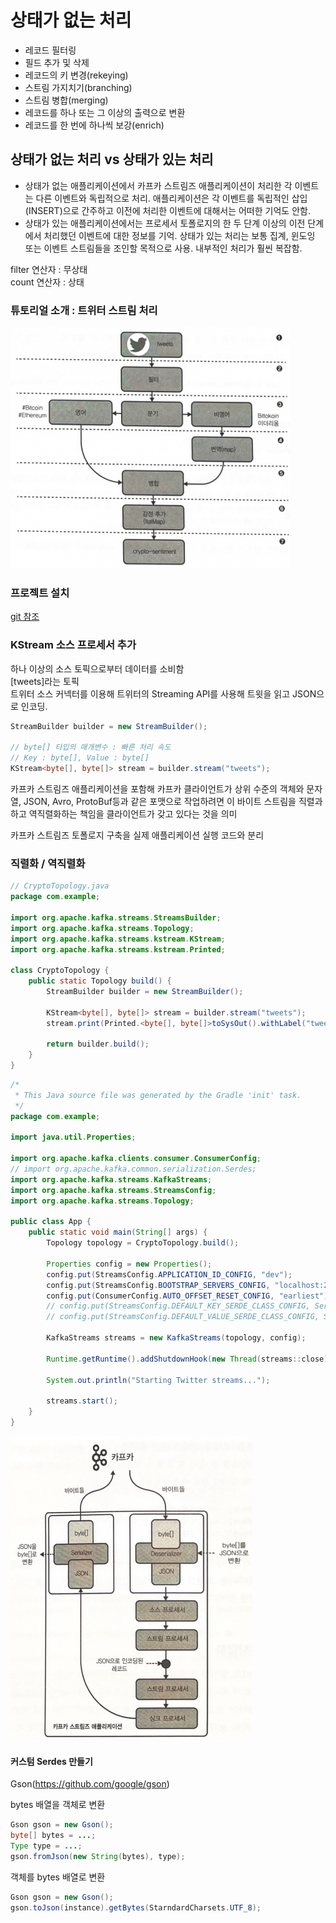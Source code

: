 # 상태가 없는 처리

* 레코드 필터링
* 필드 추가 및 삭제
* 레코드의 키 변경(rekeying)
* 스트림 가지치기(branching)
* 스트림 병합(merging)
* 레코드를 하나 또는 그 이상의 출력으로 변환
* 레코드를 한 번에 하나씩 보강(enrich)

## 상태가 없는 처리 vs 상태가 있는 처리

* 상태가 없는 애플리케이션에서 카프카 스트림즈 애플리케이션이 처리한 각 이벤트는 다른 이벤트와 독립적으로 처리. 애플리케이션은 각 이벤트를 독립적인 삽입(INSERT)으로 간주하고 이전에 처리한 이벤트에 대해서는 어떠한 기억도 안함.
* 상태가 있는 애플리케이션에서는 프로세서 토폴로지의 한 두 단계 이상의 이전 단계에서 처리했던 이벤트에 대한 정보를 기억. 상태가 있는 처리는 보통 집계, 윈도잉 또는 이벤트 스트림들을 조인할 목적으로 사용. 내부적인 처리가 훨씬 복잡함.

filter 연산자 : 무상태  
count 연산자 : 상태  

### 튜토리얼 소개 : 트위터 스트림 처리

![트윗을 보강하는 애플리케이션이 구현할 토폴로지](../img/2023-11-12%2013%2034%2007.png)

### 프로젝트 설치

[git 참조](https://github.com/mitch-seymour/mastering-kafka-streams-and-ksqldb/tree/master/chapter-03/crypto-sentiment)

### KStream 소스 프로세서 추가

하나 이상의 소스 토픽으로부터 데이터를 소비함  
[tweets]라는 토픽  
트위터 소스 커넥터를 이용해 트위터의 Streaming API를 사용해 트윗을 읽고 JSON으로 인코딩.

```java
StreamBuilder builder = new StreamBuilder();

// byte[] 타입의 매개변수 : 빠른 처리 속도
// Key : byte[], Value : byte[]
KStream<byte[], byte[]> stream = builder.stream("tweets");
```

카프카 스트림즈 애플리케이션을 포함해 카프카 클라이언트가 상위 수준의 객체와 문자열, JSON, Avro, ProtoBuf등과 같은 포맷으로 작업하려면 이 바이트 스트림을 직렬과하고 역직렬화하는 책임을 클라이언트가 갖고 있다는 것을 의미

카프카 스트림즈 토폴로지 구축을 실제 애플리케이션 실행 코드와 분리

### 직렬화 / 역직렬화

```java
// CryptoTopology.java
package com.example;

import org.apache.kafka.streams.StreamsBuilder;
import org.apache.kafka.streams.Topology;
import org.apache.kafka.streams.kstream.KStream;
import org.apache.kafka.streams.kstream.Printed;

class CryptoTopology {
    public static Topology build() {
        StreamBuilder builder = new StreamBuilder();

        KStream<byte[], byte[]> stream = builder.stream("tweets");
        stream.print(Printed.<byte[], byte[]>toSysOut().withLabel("tweets-stream"));

        return builder.build();
    }
}
```

```java
/*
 * This Java source file was generated by the Gradle 'init' task.
 */
package com.example;

import java.util.Properties;

import org.apache.kafka.clients.consumer.ConsumerConfig;
// import org.apache.kafka.common.serialization.Serdes;
import org.apache.kafka.streams.KafkaStreams;
import org.apache.kafka.streams.StreamsConfig;
import org.apache.kafka.streams.Topology;

public class App {
    public static void main(String[] args) {
        Topology topology = CryptoTopology.build();

        Properties config = new Properties();
        config.put(StreamsConfig.APPLICATION_ID_CONFIG, "dev");
        config.put(StreamsConfig.BOOTSTRAP_SERVERS_CONFIG, "localhost:29092");
        config.put(ConsumerConfig.AUTO_OFFSET_RESET_CONFIG, "earliest");
        // config.put(StreamsConfig.DEFAULT_KEY_SERDE_CLASS_CONFIG, Serdes.Void().getClass());
        // config.put(StreamsConfig.DEFAULT_VALUE_SERDE_CLASS_CONFIG, Serdes.String().getClass());

        KafkaStreams streams = new KafkaStreams(topology, config);

        Runtime.getRuntime().addShutdownHook(new Thread(streams::close));

        System.out.println("Starting Twitter streams...");

        streams.start();
    }
}
```

![직렬화와 역직렬화의 차이](../img/2023-11-13%2020%2029%2031.png)

#### 커스텀 Serdes 만들기

Gson(<https://github.com/google/gson>)

bytes 배열을 객체로 변환  

```java
Gson gson = new Gson();
byte[] bytes = ...;
Type type = ...;
gson.fromJson(new String(bytes), type);
```

객체를 bytes 배열로 변환

```java
Gson gson = new Gson();
gson.toJson(instance).getBytes(StarndardCharsets.UTF_8);
```
